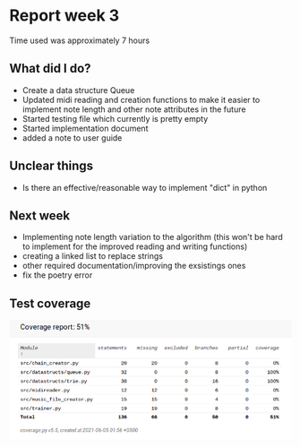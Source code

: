 # Report week 3

Time used was approximately 7 hours

## What did I do?

 - Create a data structure Queue
 - Updated midi reading and creation functions to make it easier to implement note length and other note attributes in the future
 - Started testing file which currently is pretty empty
 - Started implementation document
 - added a note to user guide

## Unclear things

 - Is there an effective/reasonable way to implement "dict" in python
 
## Next week

 - Implementing note length variation to the algorithm (this won't be hard to implement for the improved reading and writing functions)
 - creating a linked list to replace strings
 - other required documentation/improving the exsistings ones
 - fix the poetry error
 
 ## Test coverage

![Coverage](../pictures/coverage_week_4.png)
